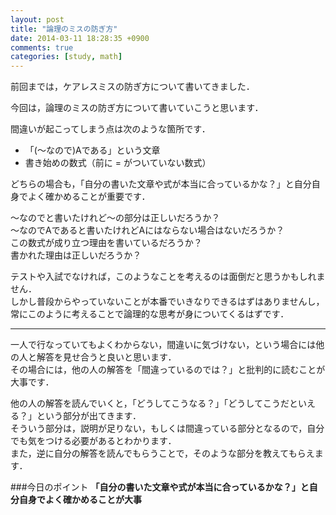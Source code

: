 ```yaml
---
layout: post
title: "論理のミスの防ぎ方"
date: 2014-03-11 18:28:35 +0900
comments: true
categories: [study, math]
---
```


前回までは，ケアレスミスの防ぎ方について書いてきました．

今回は，論理のミスの防ぎ方について書いていこうと思います．

間違いが起こってしまう点は次のような箇所です．

* 「(〜なので)Aである」という文章
* 書き始めの数式（前に = がついていない数式）

どちらの場合も，「自分の書いた文章や式が本当に合っているかな？」と自分自身でよく確かめることが重要です．  

〜なのでと書いたけれど〜の部分は正しいだろうか？  
〜なのでAであると書いたけれどAにはならない場合はないだろうか？  
この数式が成り立つ理由を書いているだろうか？  
書かれた理由は正しいだろうか？


テストや入試でなければ，このようなことを考えるのは面倒だと思うかもしれません．  
しかし普段からやっていないことが本番でいきなりできるはずはありませんし，常にこのように考えることで論理的な思考が身についてくるはずです．  


***


一人で行なっていてもよくわからない，間違いに気づけない，という場合には他の人と解答を見せ合うと良いと思います．  
その場合には，他の人の解答を「間違っているのでは？」と批判的に読むことが大事です．  

他の人の解答を読んでいくと，「どうしてこうなる？」「どうしてこうだといえる？」という部分が出てきます．  
そういう部分は，説明が足りない，もしくは間違っている部分となるので，自分でも気をつける必要があるとわかります．  
また，逆に自分の解答を読んでもらうことで，そのような部分を教えてもらえます．

###今日のポイント
**「自分の書いた文章や式が本当に合っているかな？」と自分自身でよく確かめることが大事**